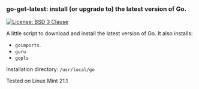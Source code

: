 ### go-get-latest: install (or upgrade to) the latest version of Go.

[![License: BSD 3 Clause](https://img.shields.io/badge/License-BSD_3--Clause-yellow.svg)](https://opensource.org/licenses/BSD-3-Clause)

A little script to download and install the latest version of Go. It also installs:
- `goimports`.
- `guru`
- `gopls`

Installation directory: `/usr/local/go`

Tested on Linux Mint 21.1
